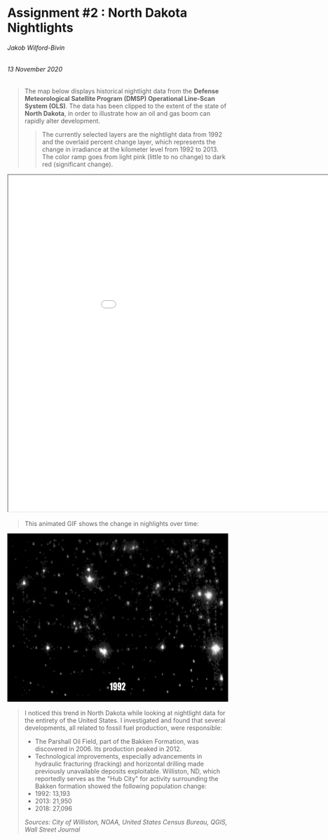 # Assignment #2 : North Dakota Nightlights
###### Jakob Wilford-Bivin
###### 13 November 2020
>The map below displays historical nightlight data from the **Defense Meteorological Satellite Program (DMSP) Operational Line-Scan System (OLS)**. The data has been clipped to the extent of the state of **North Dakota**, in order to illustrate how an oil and gas boom can rapidly alter development. 
>>The currently selected layers are the nightlight data from 1992 and the overlaid percent change layer, which represents the change in irradiance at the kilometer level from 1992 to 2013. The color ramp goes from light pink (little to no change) to dark red (significant change). 

<iframe src="assignment2/index.html" width=1024 height=768></iframe>

>This animated GIF shows the change in nighlights over time:

<img src="https://github.com/JakobWB/ESM267-jakob_wilford-bivin-webmap/blob/main/docs/timelapse.gif" alt="oops" height=384 width=512 />

>I noticed this trend in North Dakota while looking at nightlight data for the entirety of the United States. I investigated and found that several developments, all related to fossil fuel production, were responsible:
>- The Parshall Oil Field, part of the Bakken Formation, was discovered in 2006. Its production peaked in 2012.
>- Technological improvements, especially advancements in hydraulic fracturing (fracking) and horizontal drilling made previously unavailable deposits exploitable.
> Williston, ND, which reportedly serves as the "Hub City" for activity surrounding the Bakken formation showed the following population change:
>- 1992: 13,193
>- 2013: 21,950
>- 2018: 27,096
>>
>*Sources: City of Williston, NOAA, United States Census Bureau, QGIS, Wall Street Journal*
